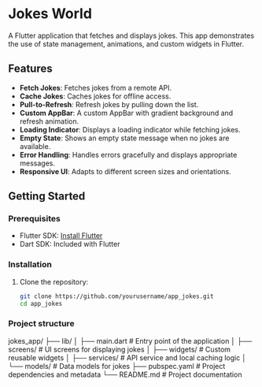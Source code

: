 # Jokes World

A Flutter application that fetches and displays jokes. This app demonstrates the use of state management, animations, and custom widgets in Flutter.

## Features

- **Fetch Jokes**: Fetches jokes from a remote API.
- **Cache Jokes**: Caches jokes for offline access.
- **Pull-to-Refresh**: Refresh jokes by pulling down the list.
- **Custom AppBar**: A custom AppBar with gradient background and refresh animation.
- **Loading Indicator**: Displays a loading indicator while fetching jokes.
- **Empty State**: Shows an empty state message when no jokes are available.
- **Error Handling**: Handles errors gracefully and displays appropriate messages.
- **Responsive UI**: Adapts to different screen sizes and orientations.

## Getting Started

### Prerequisites

- Flutter SDK: [Install Flutter](https://flutter.dev/docs/get-started/install)
- Dart SDK: Included with Flutter

### Installation

1. Clone the repository:
   ```bash
   git clone https://github.com/yourusername/app_jokes.git
   cd app_jokes

### Project structure
jokes_app/
├── lib/
│   ├── main.dart         # Entry point of the application
│   ├── screens/          # UI screens for displaying jokes
│   ├── widgets/          # Custom reusable widgets
│   ├── services/         # API service and local caching logic
│   └── models/           # Data models for jokes
├── pubspec.yaml          # Project dependencies and metadata
└── README.md             # Project documentation

